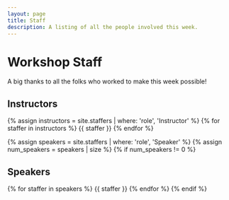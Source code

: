 ```yaml
---
layout: page
title: Staff
description: A listing of all the people involved this week.
---
```


# Workshop Staff

A big thanks to all the folks who worked to make this week possible!

## Instructors

{% assign instructors = site.staffers | where: 'role', 'Instructor' %}
{% for staffer in instructors %}
{{ staffer }}
{% endfor %}

{% assign speakers = site.staffers | where: 'role', 'Speaker' %}
{% assign num_speakers = speakers | size %}
{% if num_speakers != 0 %}
## Speakers

{% for staffer in speakers %}
{{ staffer }}
{% endfor %}
{% endif %}
